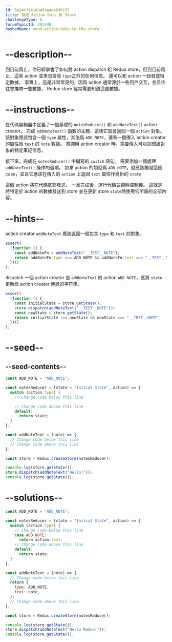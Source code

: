```yaml
---
id: 5a24c314108439a4d4036155
title: 發送 Action Data 給 Store
challengeType: 6
forumTopicId: 301448
dashedName: send-action-data-to-the-store
---
```


# --description--

到目前爲止，你已經學會了如何將 action dispatch 給 Redux store，但到目前爲止，這些 action 並未包含除 `type`之外的任何信息。 還可以和 action 一起發送特定數據。 事實上，這是非常常見的，因爲 action 通常源於一些用戶交互，並且往往會攜帶一些數據， Redux store 經常需要知道這些數據。

# --instructions--

在代碼編輯器中定義了一個基礎的 `notesReducer()` 和 `addNoteText()` action creator。 完成 `addNoteText()` 函數的主體，這樣它就會返回一個 `action` 對象。 該對象應該包含一個 `type` 屬性，其值爲 `ADD_NOTE`，還有一個傳入 action creator 的屬性爲 `text` 的 `note` 數據。 當調用 action creator 時，需要傳入可以訪問該對象的特定筆記信息。

接下來，完成在 `notesReducer()` 中編寫的 `switch` 語句。 需要添加一個處理 `addNoteText()` 操作的選項。 如果 action 的類型爲 `ADD_NOTE`，就應該觸發這個 case，並且它應該在傳入的 `action` 上返回 `text` 屬性作爲新的 `state`

這個 action 將在代碼底部發送。 一旦完成後，運行代碼並觀察控制檯。 這就是將特定於 action 的數據發送到 store 並在更新 store `state`時使用它所需的全部內容。

# --hints--

action creator `addNoteText` 應該返回一個包含 `type` 和 `text` 的對象。

```js
assert(
  (function () {
    const addNoteFn = addNoteText("__TEST__NOTE");
    return addNoteFn.type === ADD_NOTE && addNoteFn.text === "__TEST__NOTE";
  })()
);
```

dispatch 一個 action creator 是 `addNoteText` 的 action `ADD_NOTE`，應將 `state` 更新爲 action creator 傳遞的字符串。

```js
assert(
  (function () {
    const initialState = store.getState();
    store.dispatch(addNoteText("__TEST__NOTE"));
    const newState = store.getState();
    return initialState !== newState && newState === "__TEST__NOTE";
  })()
);
```

# --seed--

## --seed-contents--

```js
const ADD_NOTE = "ADD_NOTE";

const notesReducer = (state = "Initial State", action) => {
  switch (action.type) {
    // Change code below this line

    // Change code above this line
    default:
      return state;
  }
};

const addNoteText = (note) => {
  // Change code below this line
  // Change code above this line
};

const store = Redux.createStore(notesReducer);

console.log(store.getState());
store.dispatch(addNoteText("Hello!"));
console.log(store.getState());
```

# --solutions--

```js
const ADD_NOTE = "ADD_NOTE";

const notesReducer = (state = "Initial State", action) => {
  switch (action.type) {
    // Change code below this line
    case ADD_NOTE:
      return action.text;
    // Change code above this line
    default:
      return state;
  }
};

const addNoteText = (note) => {
  // Change code below this line
  return {
    type: ADD_NOTE,
    text: note,
  };
  // Change code above this line
};

const store = Redux.createStore(notesReducer);

console.log(store.getState());
store.dispatch(addNoteText("Hello Redux!"));
console.log(store.getState());
```
